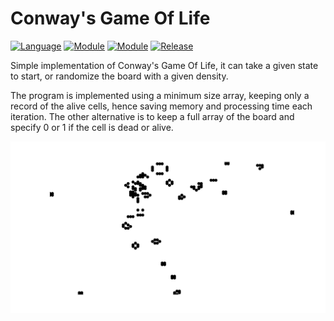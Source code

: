 # Conway's Game Of Life
[![Language](https://img.shields.io/badge/language-python-blue.svg?style=flat
)](https://www.python.org)
[![Module](https://img.shields.io/badge/module-numpy-brightgreen.svg?style=flat
)](https://numpy.org/)
[![Module](https://img.shields.io/badge/module-matplotlib-brightgreen.svg?style=flat
)](https://matplotlib.org/)
[![Release](https://img.shields.io/badge/release-v1.0-orange.svg?style=flat
)](https://github.com/amaynez/GameOfLife)

Simple implementation of Conway's Game Of Life, it can take a given state to start, or randomize the board with a given density.

The program is implemented using a minimum size array, keeping only a record of the alive cells, hence saving memory and processing time each iteration. The other alternative is to keep a full array of the board and specify 0 or 1 if the cell is dead or alive.

<a href="https://amaynez.github.io/conways-game-of-life/"><img src='Conways_Game_of_Life.png'></a>
